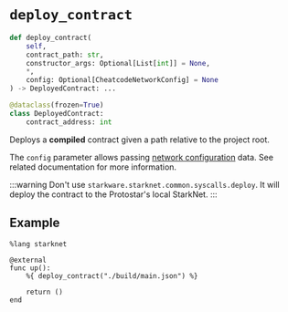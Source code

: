 # `deploy_contract`

```python
def deploy_contract(
    self,
    contract_path: str,
    constructor_args: Optional[List[int]] = None,
    *,
    config: Optional[CheatcodeNetworkConfig] = None
) -> DeployedContract: ...

@dataclass(frozen=True)
class DeployedContract:
    contract_address: int
```


Deploys a **compiled** contract given a path relative to the project root.

The `config` parameter allows passing [network configuration](../03-network-config.md) data. See related documentation for more information.

:::warning
Don't use `starkware.starknet.common.syscalls.deploy`. It will deploy the contract to the Protostar's local StarkNet.
:::




## Example

```cairo
%lang starknet

@external
func up():
    %{ deploy_contract("./build/main.json") %}

    return ()
end
```